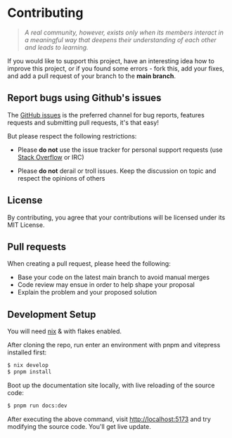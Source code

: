 # Contributing

> _A real community, however, exists only when its members interact in a meaningful way that deepens their understanding of each other and leads to learning._

If you would like to support this project, have an interesting idea how to improve this project, or if you found some errors - fork this, add your fixes, and add a pull request of your branch to the **main branch**.

## Report bugs using Github's issues

The [GitHub issues](https://github.com/ryan4yin/nixos-and-flakes-book/issues) is
the preferred channel for bug reports, features requests and submitting pull requests, it's that easy!

But please respect the following restrictions:

* Please **do not** use the issue tracker for personal support requests (use
  [Stack Overflow](https://stackoverflow.com) or IRC)

* Please **do not** derail or troll issues. Keep the discussion on topic and
  respect the opinions of others

## License

By contributing, you agree that your contributions will be licensed under its MIT License.

## Pull requests

When creating a pull request, please heed the following:

- Base your code on the latest main branch to avoid manual merges
- Code review may ensue in order to help shape your proposal
- Explain the problem and your proposed solution

## Development Setup

You will need [nix](https://github.com/NixOS/nix) & with flakes enabled.

After cloning the repo, run enter an environment with pnpm and vitepress installed first:

```sh
$ nix develop
$ pnpm install
```

Boot up the documentation site locally, with live reloading of the source code:

```sh
$ pnpm run docs:dev
```

After executing the above command, visit <http://localhost:5173> and try modifying the source code. You'll get live update.
